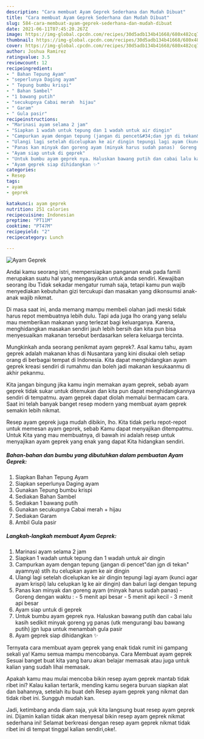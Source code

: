 ```yaml
---
description: "Cara membuat Ayam Geprek Sederhana dan Mudah Dibuat"
title: "Cara membuat Ayam Geprek Sederhana dan Mudah Dibuat"
slug: 584-cara-membuat-ayam-geprek-sederhana-dan-mudah-dibuat
date: 2021-06-11T07:45:20.267Z
image: https://img-global.cpcdn.com/recipes/30d5adb134b41668/680x482cq70/ayam-geprek-foto-resep-utama.jpg
thumbnail: https://img-global.cpcdn.com/recipes/30d5adb134b41668/680x482cq70/ayam-geprek-foto-resep-utama.jpg
cover: https://img-global.cpcdn.com/recipes/30d5adb134b41668/680x482cq70/ayam-geprek-foto-resep-utama.jpg
author: Joshua Ramirez
ratingvalue: 3.5
reviewcount: 12
recipeingredient:
- " Bahan Tepung Ayam"
- "seperlunya Daging ayam"
- " Tepung bumbu krispi"
- " Bahan Sambel"
- "1 bawang putih"
- "secukupnya Cabai merah  hijau"
- " Garam"
- " Gula pasir"
recipeinstructions:
- "Marinasi ayam selama 2 jam"
- "Siapkan 1 wadah untuk tepung dan 1 wadah untuk air dingin"
- "Campurkan ayam dengan tepung (jangan di pencet&#34;dan jgn di tekan&#34; ayamnya) stlh itu celupkan ayam ke air dingin"
- "Ulangi lagi setelah dicelupkan ke air dingin tepungi lagi ayam (kunci agar ayam krispi) lalu celupkan lg ke air dingin) dan baluri lagi dengan tepung"
- "Panas kan minyak dan goreng ayam (minyak harus sudah panas)  Goreng dengan waktu :  5 menit api besar 5 menit api kecil 3 menit api besar"
- "Ayam siap untuk di geprek"
- "Untuk bumbu ayam geprek nya. Haluskan bawang putih dan cabai lalu kasih sedikit minyak goreng yg panas (utk mengurangi bau bawang putih) jgn lupa untuk menambah gula pasir"
- "Ayam geprek siap dihidangkan ✨"
categories:
- Resep
tags:
- ayam
- geprek

katakunci: ayam geprek 
nutrition: 251 calories
recipecuisine: Indonesian
preptime: "PT11M"
cooktime: "PT47M"
recipeyield: "2"
recipecategory: Lunch

---
```



![Ayam Geprek](https://img-global.cpcdn.com/recipes/30d5adb134b41668/680x482cq70/ayam-geprek-foto-resep-utama.jpg)

Andai kamu seorang istri, mempersiapkan panganan enak pada famili merupakan suatu hal yang mengasyikan untuk anda sendiri. Kewajiban seorang ibu Tidak sekadar mengatur rumah saja, tetapi kamu pun wajib menyediakan kebutuhan gizi tercukupi dan masakan yang dikonsumsi anak-anak wajib nikmat.

Di masa  saat ini, anda memang mampu membeli olahan jadi meski tidak harus repot membuatnya lebih dulu. Tapi ada juga lho orang yang selalu mau memberikan makanan yang terlezat bagi keluarganya. Karena, menghidangkan masakan sendiri jauh lebih bersih dan kita pun bisa menyesuaikan makanan tersebut berdasarkan selera keluarga tercinta. 



Mungkinkah anda seorang penikmat ayam geprek?. Asal kamu tahu, ayam geprek adalah makanan khas di Nusantara yang kini disukai oleh setiap orang di berbagai tempat di Indonesia. Kita dapat menghidangkan ayam geprek kreasi sendiri di rumahmu dan boleh jadi makanan kesukaanmu di akhir pekanmu.

Kita jangan bingung jika kamu ingin memakan ayam geprek, sebab ayam geprek tidak sukar untuk ditemukan dan kita pun dapat menghidangkannya sendiri di tempatmu. ayam geprek dapat diolah memalui bermacam cara. Saat ini telah banyak banget resep modern yang membuat ayam geprek semakin lebih nikmat.

Resep ayam geprek juga mudah dibikin, lho. Kita tidak perlu repot-repot untuk memesan ayam geprek, sebab Kamu dapat menyajikan ditempatmu. Untuk Kita yang mau membuatnya, di bawah ini adalah resep untuk menyajikan ayam geprek yang enak yang dapat Kita hidangkan sendiri.

<!--inarticleads1-->

##### Bahan-bahan dan bumbu yang dibutuhkan dalam pembuatan Ayam Geprek:

1. Siapkan  Bahan Tepung Ayam
1. Siapkan seperlunya Daging ayam
1. Gunakan  Tepung bumbu krispi
1. Sediakan  Bahan Sambel
1. Sediakan 1 bawang putih
1. Gunakan secukupnya Cabai merah + hijau
1. Sediakan  Garam
1. Ambil  Gula pasir




<!--inarticleads2-->

##### Langkah-langkah membuat Ayam Geprek:

1. Marinasi ayam selama 2 jam
1. Siapkan 1 wadah untuk tepung dan 1 wadah untuk air dingin
1. Campurkan ayam dengan tepung (jangan di pencet&#34;dan jgn di tekan&#34; ayamnya) stlh itu celupkan ayam ke air dingin
1. Ulangi lagi setelah dicelupkan ke air dingin tepungi lagi ayam (kunci agar ayam krispi) lalu celupkan lg ke air dingin) dan baluri lagi dengan tepung
1. Panas kan minyak dan goreng ayam (minyak harus sudah panas)  - Goreng dengan waktu :  - 5 menit api besar - 5 menit api kecil - 3 menit api besar
1. Ayam siap untuk di geprek
1. Untuk bumbu ayam geprek nya. Haluskan bawang putih dan cabai lalu kasih sedikit minyak goreng yg panas (utk mengurangi bau bawang putih) jgn lupa untuk menambah gula pasir
1. Ayam geprek siap dihidangkan ✨




Ternyata cara membuat ayam geprek yang enak tidak rumit ini gampang sekali ya! Kamu semua mampu mencobanya. Cara Membuat ayam geprek Sesuai banget buat kita yang baru akan belajar memasak atau juga untuk kalian yang sudah lihai memasak.

Apakah kamu mau mulai mencoba bikin resep ayam geprek mantab tidak ribet ini? Kalau kalian tertarik, mending kamu segera buruan siapkan alat dan bahannya, setelah itu buat deh Resep ayam geprek yang nikmat dan tidak ribet ini. Sungguh mudah kan. 

Jadi, ketimbang anda diam saja, yuk kita langsung buat resep ayam geprek ini. Dijamin kalian tiidak akan menyesal bikin resep ayam geprek nikmat sederhana ini! Selamat berkreasi dengan resep ayam geprek nikmat tidak ribet ini di tempat tinggal kalian sendiri,oke!.


